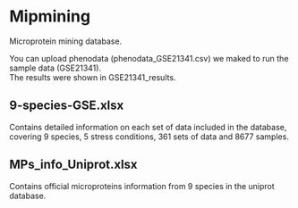 # Mipmining
Microprotein mining database.  
  
You can upload phenodata (phenodata_GSE21341.csv) we maked to run the sample data (GSE21341).  
The results were shown in GSE21341_results.  

9-species-GSE.xlsx  
---
Contains detailed information on each set of data included in the database, covering 9 species, 5 stress conditions, 361 sets of data and 8677 samples.  

MPs_info_Uniprot.xlsx  
---
Contains official microproteins information from 9 species in the uniprot database.
